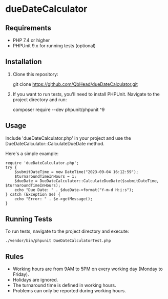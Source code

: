 # dueDateCalculator
## Requirements
- PHP 7.4 or higher
- PHPUnit 9.x for running tests (optional)

## Installation
1. Clone this repository:


    git clone https://github.com/QbHead/dueDateCalculator.git


2. If you want to run tests, you'll need to install PHPUnit. Navigate to the project directory and run:


    composer require --dev phpunit/phpunit ^9


## Usage
Include 'dueDateCalculator.php' in your project and use the DueDateCalculator::CalculateDueDate method.

Here's a simple example:


    require 'dueDateCalculator.php';
    try {
        $submitDateTime = new DateTime("2023-09-04 16:12:59");
        $turnaroundTimeInHours = 1;
        $dueDate = DueDateCalculator::CalculateDueDate($submitDateTime, $turnaroundTimeInHours);
        echo "Due Date: " . $dueDate->format("Y-m-d H:i:s");
    } catch (Exception $e) {
        echo "Error: " . $e->getMessage();
    }

## Running Tests
To run tests, navigate to the project directory and execute:


    ./vendor/bin/phpunit DueDateCalculatorTest.php
## Rules

- Working hours are from 9AM to 5PM on every working day (Monday to Friday).
- Holidays are ignored.
- The turnaround time is defined in working hours.
- Problems can only be reported during working hours.